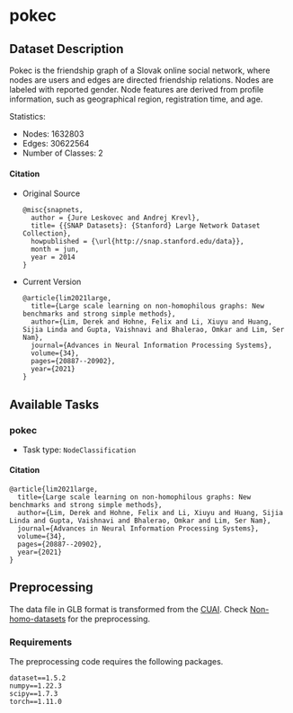 # pokec

## Dataset Description
Pokec is the friendship graph of a Slovak online social network, where nodes are users and edges are directed friendship relations. Nodes are labeled with reported gender. Node features are derived from profile information, such as geographical region, registration time, and age.

Statistics:
- Nodes: 1632803
- Edges: 30622564
- Number of Classes: 2

#### Citation
- Original Source
  ```
  @misc{snapnets,
    author = {Jure Leskovec and Andrej Krevl},
    title= {{SNAP Datasets}: {Stanford} Large Network Dataset Collection},
    howpublished = {\url{http://snap.stanford.edu/data}},
    month = jun,
    year = 2014
  }
  ```
- Current Version
  ```
  @article{lim2021large,
    title={Large scale learning on non-homophilous graphs: New benchmarks and strong simple methods},
    author={Lim, Derek and Hohne, Felix and Li, Xiuyu and Huang, Sijia Linda and Gupta, Vaishnavi and Bhalerao, Omkar and Lim, Ser Nam},
    journal={Advances in Neural Information Processing Systems},
    volume={34},
    pages={20887--20902},
    year={2021}
  }
  ```
## Available Tasks

### pokec

- Task type: `NodeClassification`


#### Citation

```
@article{lim2021large,
  title={Large scale learning on non-homophilous graphs: New benchmarks and strong simple methods},
  author={Lim, Derek and Hohne, Felix and Li, Xiuyu and Huang, Sijia Linda and Gupta, Vaishnavi and Bhalerao, Omkar and Lim, Ser Nam},
  journal={Advances in Neural Information Processing Systems},
  volume={34},
  pages={20887--20902},
  year={2021}
}
```

## Preprocessing
The data file in GLB format is transformed from the [CUAI](https://github.com/CUAI/Non-Homophily-Large-Scale). Check [Non-homo-datasets](https://github.com/GreatSnoopyMe/Non-homo-datasets) for the preprocessing.


### Requirements

The preprocessing code requires the following packages.

```
dataset==1.5.2
numpy==1.22.3
scipy==1.7.3
torch==1.11.0
```
